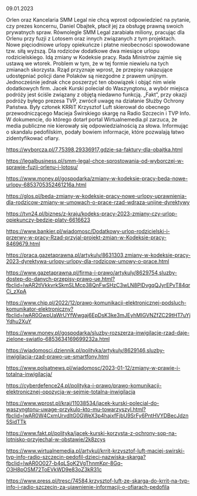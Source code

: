 09.01.2023

Orlen oraz Kancelaria SMM Legal nie chcą wprost odpowiedzieć na pytanie, czy prezes koncernu, Daniel Obajtek, płacił jej za obsługę prawną swoich prywatnych spraw. Równolegle SMM Legal zarabiała miliony, pracując dla Orlenu przy fuzji z Lotosem oraz innych związanych z tym projektach. Nowe pięciodniowe urlopy opiekuńcze i płatne nieobecności spowodowane tzw. siłą wyższą. Dla rodziców dodatkowe dwa miesiące urlopu rodzicielskiego. Idą zmiany w Kodeksie pracy. Rada Ministrów zajmie się ustawą we wtorek. Problem w tym, że w tej formie niewielu na tych zmianach skorzysta. Rząd przyznaje wprost, że przepisy nakazujące udostępniać policji dane Polaków są niezgodne z prawem unijnym. Jednocześnie jednak chce poszerzyć ten obowiązek i objąć nim wiele dodatkowych firm. Jacek Kurski poleciał do Waszyngtonu, a wybór miejsca podróży jest ściśle związany z objętą niedawno funkcją. „Fakt”, przy okazji podróży byłego prezesa TVP, zwrócił uwagę na działanie Służby Ochrony Państwa. Były członek KRRiT Krzysztof Luft skierował do obecnego przewodniczącego Macieja Świrskiego skargę na Radio Szczecin i TVP Info. W dokumencie, do którego dotarł portal Wirtualnemedia.pl zarzuca, że media publiczne nie kierowały się odpowiedzialnością za słowa. Informując o skandalu pedofilskim, podały bowiem informacje, które pozwalają łatwo zidentyfikować ofiary.

https://wyborcza.pl/7,75398,29336917,gdzie-sa-faktury-dla-obajtka.html

https://legalbusiness.pl/smm-legal-chce-sprostowania-od-wyborczej-w-sprawie-fuzji-orlenu-i-lotosu/

https://www.money.pl/gospodarka/zmiany-w-kodeksie-pracy-beda-nowe-urlopy-6853705352461216a.html

https://glos.pl/beda-zmiany-w-kodeksie-pracy-nowe-urlopy-uprawnienia-dla-rodzicow-zmiany-w-umowach-o-prace-rzad-wdraza-unijne-dyrektywy

https://tvn24.pl/biznes/z-kraju/kodeks-pracy-2023-zmiany-czy-urlop-opiekunczy-bedzie-platy-6616623

https://www.bankier.pl/wiadomosc/Dodatkowy-urlop-rodzicielski-i-przerwy-w-pracy-Rzad-przyjal-projekt-zmian-w-Kodeksie-pracy-8469679.html

https://praca.gazetaprawna.pl/artykuly/8631303,zmiany-w-kodeksie-pracy-2023-dyrektywa-urlopy-urlopy-dla-rodzicow-umowy-o-prace.html

https://www.gazetaprawna.pl/firma-i-prawo/artykuly/8629754,sluzby-dostep-do-danych-przepisy-prawo-ue.html?fbclid=IwAR2tlVkkvrkSkmSLMcp38QnFwSHzC3wLN8PlDvgqQJyrEPvT84qrCi_zXpA

https://www.chip.pl/2022/12/prawo-komunikacji-elektronicznej-podsluch-komunikator-elektroniczny?fbclid=IwAR0GwpUaWrUYfWwgaj6EpDsK3ke3mJEyhMIGVNZfZC29tHT7uYjYdhu2XuY

https://www.money.pl/gospodarka/sluzby-rozszerza-inwigilacje-rzad-daje-zielone-swiatlo-6853634169699232a.html

https://wiadomosci.dziennik.pl/polityka/artykuly/8629146,sluzby-inwigilacja-rzad-prawo-ue-smartfony.html

https://www.polsatnews.pl/wiadomosc/2023-01-12/zmiany-w-prawie-i-totalna-inwigilacja/

https://cyberdefence24.pl/polityka-i-prawo/prawo-komunikacji-elektronicznej-opozycja-w-sejmie-totalna-inwigilacja

https://www.wprost.pl/kraj/11038534/jacek-kurski-polecial-do-waszyngtonu-uwage-przykulo-kto-mu-towarzyszyl.html?fbclid=IwAR0W4CxmUrvdItG0GWeX3p4hajxfFjbU9SrFy6PntHVYDBecJdzn5SidTTk

https://www.fakt.pl/polityka/jacek-kurski-korzysta-z-ochrony-sop-na-lotnisko-przyjechal-w-obstawie/2k8zcys

https://www.wirtualnemedia.pl/artykul/krrit-krzysztof-luft-maciej-swirski-tvp-info-radio-szczecin-pedofil-dzieci-nazwiska-skarga?fbclid=IwAR0O027-b4qLSoK2VgThnmKpr-8Gq-O3H8pOSM72ToEVkWD9e83oZ3kR31c

https://www.press.pl/tresc/74584,krzysztof-luft-ze-skarga-do-krrit-na-tvp-info-i-radio-szczecin-za-ujawnienie-informacji-o-ofiarach-pedofila